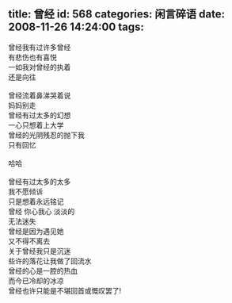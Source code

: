title: 曾经
id: 568
categories: 闲言碎语
date: 2008-11-26 14:24:00
tags:
---

曾经我有过许多曾经
</br>有悲伤也有喜悦
</br>一如我对曾经的执着
</br>还是向往
</br>
</br>曾经流着鼻涕哭着说
</br>妈妈别走
</br>曾经有过太多的幻想
</br>一心只想着上大学
</br>曾经的光阴残忍的抛下我
</br>只有回忆
</br>
</br>哈哈
</br>
</br>曾经有过太多的太多
</br>我不愿倾诉
</br>只是想着永远铭记
</br>曾经 你心我心 淡淡的
</br>无法迷失
</br>曾经是因为遇见她
</br>又不得不离去
</br>关于曾经我只是沉迷
</br>些许的落花让我做了回流水
</br>曾经的心是一腔的热血
</br>而今已冷却的冰凉
</br>曾经也许只能是不堪回首或慨叹罢了!
